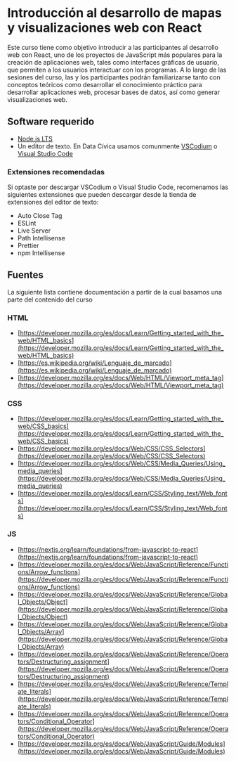 # Introducción al desarrollo de mapas y visualizaciones web con React

Este curso tiene como objetivo introducir a las participantes al desarrollo web con React, uno de los proyectos de JavaScript más populares para la creación de aplicaciones web, tales como interfaces gráficas de usuario, que permiten a los usuarios interactuar con los programas. A lo largo de las sesiones del curso, las y los participantes podrán familiarizarse tanto con conceptos teóricos como desarrollar el conocimiento práctico para desarrollar aplicaciones web, procesar bases de datos, así como generar visualizaciones web.

## Software requerido
- [Node.js LTS](https://nodejs.org/en/download/)
- Un editor de texto. En Data Cívica usamos comunmente [VSCodium](https://github.com/VSCodium/vscodium/releases) o [Visual Studio Code](https://code.visualstudio.com/)

### Extensiones recomendadas
Si optaste por descargar VSCodium o Visual Studio Code, recomenamos las siguientes extensiones que pueden descargar desde la tienda de extensiones del editor de texto:
- Auto Close Tag
- ESLint
- Live Server
- Path Intellisense
- Prettier
- npm Intellisense

## Fuentes
La siguiente lista contiene documentación a partir de la cual basamos una parte del contenido del curso

### HTML
- [https://developer.mozilla.org/es/docs/Learn/Getting_started_with_the_web/HTML_basics](https://developer.mozilla.org/es/docs/Learn/Getting_started_with_the_web/HTML_basics)
- [https://es.wikipedia.org/wiki/Lenguaje_de_marcado](https://es.wikipedia.org/wiki/Lenguaje_de_marcado)
- [https://developer.mozilla.org/es/docs/Web/HTML/Viewport_meta_tag](https://developer.mozilla.org/es/docs/Web/HTML/Viewport_meta_tag)

### CSS
- [https://developer.mozilla.org/es/docs/Learn/Getting_started_with_the_web/CSS_basics](https://developer.mozilla.org/es/docs/Learn/Getting_started_with_the_web/CSS_basics)
- [https://developer.mozilla.org/es/docs/Web/CSS/CSS_Selectors](https://developer.mozilla.org/es/docs/Web/CSS/CSS_Selectors)
- [https://developer.mozilla.org/es/docs/Web/CSS/Media_Queries/Using_media_queries](https://developer.mozilla.org/es/docs/Web/CSS/Media_Queries/Using_media_queries)
- [https://developer.mozilla.org/es/docs/Learn/CSS/Styling_text/Web_fonts](https://developer.mozilla.org/es/docs/Learn/CSS/Styling_text/Web_fonts)

### JS
- [https://nextjs.org/learn/foundations/from-javascript-to-react](https://nextjs.org/learn/foundations/from-javascript-to-react)
- [https://developer.mozilla.org/es/docs/Web/JavaScript/Reference/Functions/Arrow_functions](https://developer.mozilla.org/es/docs/Web/JavaScript/Reference/Functions/Arrow_functions)
- [https://developer.mozilla.org/es/docs/Web/JavaScript/Reference/Global_Objects/Object](https://developer.mozilla.org/es/docs/Web/JavaScript/Reference/Global_Objects/Object)
- [https://developer.mozilla.org/es/docs/Web/JavaScript/Reference/Global_Objects/Array](https://developer.mozilla.org/es/docs/Web/JavaScript/Reference/Global_Objects/Array)
- [https://developer.mozilla.org/es/docs/Web/JavaScript/Reference/Operators/Destructuring_assignment](https://developer.mozilla.org/es/docs/Web/JavaScript/Reference/Operators/Destructuring_assignment)
- [https://developer.mozilla.org/es/docs/Web/JavaScript/Reference/Template_literals](https://developer.mozilla.org/es/docs/Web/JavaScript/Reference/Template_literals)
- [https://developer.mozilla.org/es/docs/Web/JavaScript/Reference/Operators/Conditional_Operator](https://developer.mozilla.org/es/docs/Web/JavaScript/Reference/Operators/Conditional_Operator)
- [https://developer.mozilla.org/es/docs/Web/JavaScript/Guide/Modules](https://developer.mozilla.org/es/docs/Web/JavaScript/Guide/Modules)